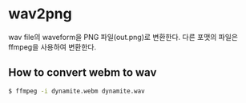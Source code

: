 # wav2png
wav file의 waveform을 PNG 파일(out.png)로 변환한다.
다른 포맷의 파일은 ffmpeg을 사용하여 변환한다.

## How to convert webm to wav
```sh
$ ffmpeg -i dynamite.webm dynamite.wav
```
